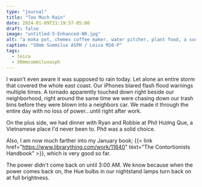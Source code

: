```yaml
---
type: "journal"
title: "Too Much Rain"
date: 2024-01-09T21:19:57-05:00
draft: false
image: "untitled-5-Enhanced-NR.jpg"
alt: "a moka pot, chemex coffee maker, water pitcher, plant food, a succulent and cactus sitting in a garden window during heavy rain"
caption: "50mm Summilux ASPH / Leica M10-P"
tags:
  - leica
  - 50mmsummiluxasph
---
```


I wasn't even aware it was supposed to rain today. Let alone an entire storm that covered the whole east coast. Our iPhones blared flash flood warnings multiple times. A tornado apparently touched down right beside our neighborhood, right around the same time we were chasing down our trash bins before they were blown into a neighbors car. We made it through the entire day with no loss of power...until right after work.

On the plus side, we had dinner with Ryan and Robbie at Phở Hương Que, a Vietnamese place I'd never been to. Phở was a solid choice.

Also, I am now much farther into my January book; {{< link href="https://www.librarything.com/work/11640" text="The Contortionists Handbook" >}}, which is very good so far.

The power didn't come back on until 3:00 AM. We know because when the power comes back on, the Hue bulbs in our nightstand lamps turn back on at full brightness.
